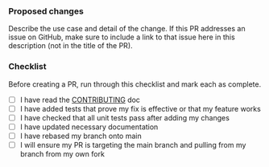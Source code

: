 ### Proposed changes
Describe the use case and detail of the change. If this PR addresses an issue on GitHub, make sure to include a link to that issue here in this description (not in the title of the PR).

### Checklist
Before creating a PR, run through this checklist and mark each as complete.

- [ ] I have read the [CONTRIBUTING](https://github.com/nginxinc/nginx-ns1-gslb/blob/main/CONTRIBUTING.md) doc
- [ ] I have added tests that prove my fix is effective or that my feature works
- [ ] I have checked that all unit tests pass after adding my changes
- [ ] I have updated necessary documentation
- [ ] I have rebased my branch onto main
- [ ] I will ensure my PR is targeting the main branch and pulling from my branch from my own fork
